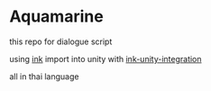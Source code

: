 # Aquamarine

this repo for dialogue script

using [ink](https://github.com/inkle/ink) import into unity with [ink-unity-integration](https://github.com/inkle/ink-unity-integration)



all in thai language